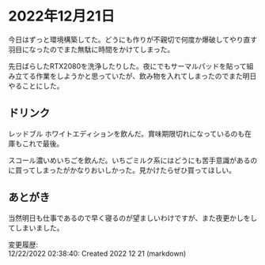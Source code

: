 # 2022年12月21日

今日はずっと環境構築してた。どうにも作りが不親切で何度か爆破してやり直す羽目になったのでまた無駄に時間をかけてしまった。

先日ばらしたRTX2080を洗浄したりした。夜にでもサーマルパッドを貼って組み立てる作業をしようかと思っていたが、飲み物を入れてしまったのでまた明日やることにした。

## ドリンク

レッドブル ホワイトエディションを飲んだ。賞味期限切れになっているのも在庫もこれで最後。

スコール濃いめいちごを飲んだ。いちごミルク系にはどうにも苦手意識があるのに買ってしまったがかなりおいしかった。見かけたらぜひ買ってほしい。

## あとがき

当然明日も仕事であるので早く寝るのが望ましいわけですが、また夜更かしをしてしまいました。

変更履歴:  
12/22/2022 02:38:40: Created 2022 12 21 (markdown)  
